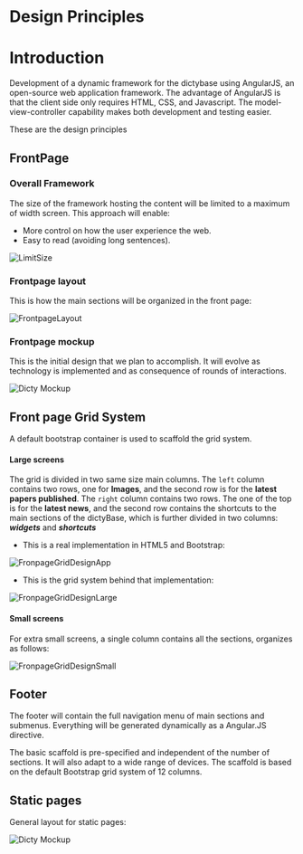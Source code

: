 Design Principles
===================

# Introduction

Development of a dynamic framework for the dictybase using AngularJS, an open-source web application framework. The advantage of AngularJS is that the client side only requires HTML, CSS, and Javascript. The model-view-controller capability makes both development and testing easier. 

These are the design principles

## FrontPage

### Overall Framework
The size of the framework hosting the content will be limited to a maximum of width screen. This approach will enable:

- More control on how the user experience the web.
- Easy to read (avoiding long sentences).

![LimitSize](https://github.com/dictyBase/frontpage-dictybase/blob/feature/footer/images/newDictyLimitingSize.jpg)

### Frontpage layout
This is how the main sections will be organized in the front page:

![FrontpageLayout](https://github.com/dictyBase/frontpage-dictybase/blob/feature/footer/images/newDictyFrontpageLayout.jpg)

### Frontpage mockup
This is the initial design that we plan to accomplish. It will evolve as technology is implemented and as consequence of rounds of interactions.

![Dicty Mockup](https://github.com/dictyBase/frontpage-dictybase/blob/master/images/frontpageNIHmockup.jpg)

## Front page Grid System

A default bootstrap container is used to scaffold the grid system. 


#### Large screens

The grid is divided in two same size main columns. The `left` column contains two rows, one for **Images**, and the second row is for the **latest papers published**. The `right` column contains two rows. The one of the top is for the __latest news__, and the second row contains the shortcuts to the main sections of the dictyBase, which is further divided in two columns: ___widgets___ and ___shortcuts___

* This is a real implementation in HTML5 and Bootstrap:

![FronpageGridDesignApp](https://github.com/dictyBase/frontpage-dictybase/blob/develop/images/frontpageGrid/frontpageGridApp.jpg)

* This is the grid system behind that implementation:

![FronpageGridDesignLarge](https://github.com/dictyBase/frontpage-dictybase/blob/develop/images/frontpageGrid/frontpageGridBig.jpg)

#### Small screens

For extra small screens, a single column contains all the sections, organizes as follows:

![FronpageGridDesignSmall](https://github.com/dictyBase/frontpage-dictybase/blob/develop/images/frontpageGrid/frontpageGridSmall.jpg)

## Footer

The footer will contain the full navigation menu of main sections and submenus. Everything will be generated dynamically as a Angular.JS directive.

The basic scaffold is pre-specified and independent of the number of sections. It will also adapt to a wide range of devices. The scaffold is based on the default Bootstrap grid system of 12 columns.

## Static pages
General layout for static pages:

![Dicty Mockup](https://github.com/dictyBase/frontpage-dictybase/blob/feature/footer/images/newDictyStatic.jpg)